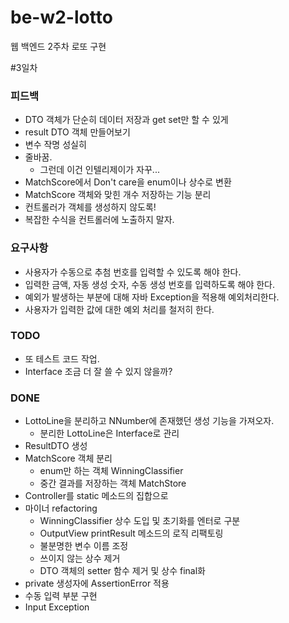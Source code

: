 # be-w2-lotto
웹 백엔드 2주차 로또 구현

#3일차
### 피드백
* DTO 객체가 단순히 데이터 저장과 get set만 할 수 있게
* result DTO 객체 만들어보기
* 변수 작명 성실히
* 줄바꿈.
  * 그런데 이건 인텔리제이가 자꾸...
* MatchScore에서 Don't care을 enum이나 상수로 변환
* MatchScore 객체와 맞힌 개수 저장하는 기능 분리
* 컨트롤러가 객체를 생성하지 않도록!
* 복잡한 수식을 컨트롤러에 노출하지 말자.

### 요구사항
* 사용자가 수동으로 추첨 번호를 입력할 수 있도록 해야 한다.
* 입력한 금액, 자동 생성 숫자, 수동 생성 번호를 입력하도록 해야 한다.
* 예외가 발생하는 부분에 대해 자바 Exception을 적용해 예외처리한다. 
* 사용자가 입력한 값에 대한 예외 처리를 철저히 한다.

### TODO
* 또 테스트 코드 작업.
* Interface 조금 더 잘 쓸 수 있지 않을까?

### DONE
* LottoLine을 분리하고 NNumber에 존재했던 생성 기능을 가져오자.
  * 분리한 LottoLine은 Interface로 관리
* ResultDTO 생성
* MatchScore 객체 분리
  * enum만 하는 객체 WinningClassifier
  * 중간 결과를 저장하는 객체 MatchStore
* Controller를 static 메소드의 집합으로
* 마이너 refactoring
  * WinningClassifier 상수 도입 및 초기화를 엔터로 구분
  * OutputView printResult 메소드의 로직 리팩토링
  * 불분명한 변수 이름 조정
  * 쓰이지 않는 상수 제거
  * DTO 객체의 setter 함수 제거 및 상수 final화
* private 생성자에 AssertionError 적용
* 수동 입력 부분 구현
* Input Exception